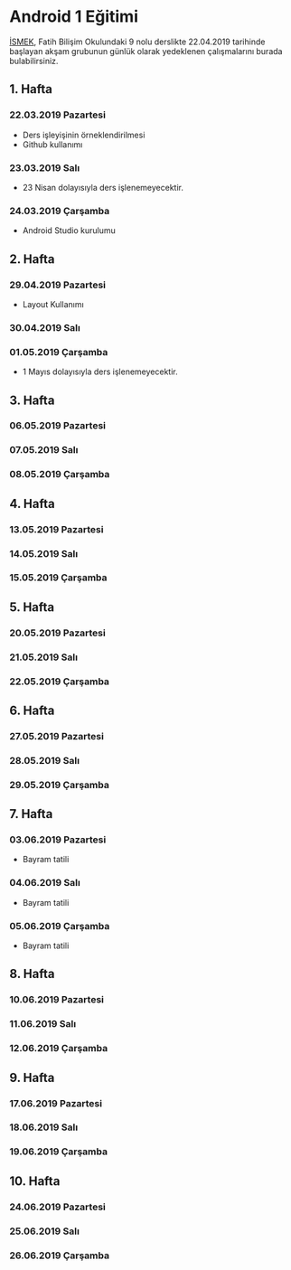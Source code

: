 # Android 1 Eğitimi

[İSMEK](https://ismek.istanbul), Fatih Bilişim Okulundaki 9 nolu derslikte 22.04.2019 tarihinde başlayan akşam grubunun günlük olarak yedeklenen çalışmalarını burada bulabilirsiniz.

## 1. Hafta
### 22.03.2019 Pazartesi
- Ders işleyişinin örneklendirilmesi
- Github kullanımı
### 23.03.2019 Salı
- 23 Nisan dolayısıyla ders işlenemeyecektir.
### 24.03.2019 Çarşamba
- Android Studio kurulumu

## 2. Hafta
### 29.04.2019 Pazartesi
- Layout Kullanımı
### 30.04.2019 Salı
### 01.05.2019 Çarşamba
- 1 Mayıs dolayısıyla ders işlenemeyecektir.

## 3. Hafta
### 06.05.2019 Pazartesi
### 07.05.2019 Salı
### 08.05.2019 Çarşamba

## 4. Hafta
### 13.05.2019 Pazartesi
### 14.05.2019 Salı
### 15.05.2019 Çarşamba

## 5. Hafta
### 20.05.2019 Pazartesi
### 21.05.2019 Salı
### 22.05.2019 Çarşamba

## 6. Hafta
### 27.05.2019 Pazartesi
### 28.05.2019 Salı
### 29.05.2019 Çarşamba

## 7. Hafta
### 03.06.2019 Pazartesi
- Bayram tatili
### 04.06.2019 Salı
- Bayram tatili
### 05.06.2019 Çarşamba
- Bayram tatili

## 8. Hafta
### 10.06.2019 Pazartesi
### 11.06.2019 Salı
### 12.06.2019 Çarşamba

## 9. Hafta
### 17.06.2019 Pazartesi
### 18.06.2019 Salı
### 19.06.2019 Çarşamba

## 10. Hafta
### 24.06.2019 Pazartesi
### 25.06.2019 Salı
### 26.06.2019 Çarşamba



